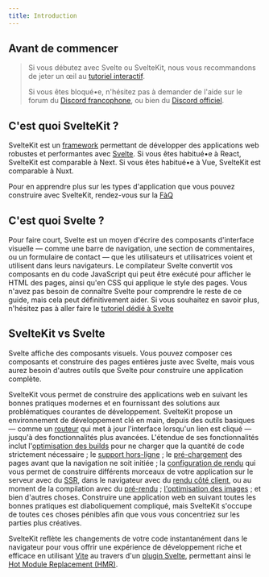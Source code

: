 ```yaml
---
title: Introduction
---
```


## Avant de commencer

> Si vous débutez avec Svelte ou SvelteKit, nous vous recommandons de jeter un œil au [tutoriel interactif](PUBLIC_LEARN_SITE_URL).
>
> Si vous êtes bloqué•e, n'hésitez pas à demander de l'aide sur le forum du [Discord francophone](PUBLIC_SVELTE_SITE_URL/chat), ou bien du [Discord officiel](https://svelte.dev/chat).

## C'est quoi SvelteKit ?

SvelteKit est un <span class="vo">[framework](PUBLIC_SVELTE_SITE_URL/docs/web#framework)</span> permettant de développer des applications web robustes et performantes avec [Svelte](PUBLIC_SVELTE_SITE_URL). Si vous êtes habitué•e à React, SvelteKit est comparable à Next. Si vous êtes habitué•e à Vue, SvelteKit est comparable à Nuxt.

Pour en apprendre plus sur les types d'application que vous pouvez construire avec SvelteKit, rendez-vous sur la [FàQ](/docs/faq#quoi-sert-sveltekit)

## C'est quoi Svelte ?

Pour faire court, Svelte est un moyen d'écrire des composants d'interface visuelle — comme une barre de navigation, une section de commentaires, ou un formulaire de contact — que les utilisateurs et utilisatrices voient et utilisent dans leurs navigateurs. Le compilateur Svelte convertit vos composants en du code JavaScript qui peut être exécuté pour afficher le HTML des pages, ainsi qu'en CSS qui applique le style des pages. Vous n'avez pas besoin de connaître Svelte pour comprendre le reste de ce guide, mais cela peut définitivement aider. Si vous souhaitez en savoir plus, n'hésitez pas à aller faire le [tutoriel dédié à Svelte](PUBLIC_SVELTE_SITE_URL/tutorial)

## SvelteKit vs Svelte

Svelte affiche des composants visuels. Vous pouvez composer ces composants et construire des pages entières juste avec Svelte, mais vous aurez besoin d'autres outils que Svelte pour construire une application complète.

SvelteKit vous permet de construire des applications web en suivant les bonnes pratiques modernes et en fournissant des solutions aux problématiques courantes de développement. SvelteKit propose un environnement de développement clé en main, depuis des outils basiques — comme un [routeur](glossary#routing) qui met à jour l'interface lorsqu'un lien est cliqué — jusqu'à des fonctionnalités plus avancées. L'étendue de ses fonctionnalités inclut l'[optimisation des builds](https://vitejs.dev/guide/features.html#build-optimizations) pour ne charger que la quantité de code strictement nécessaire ; le [support hors-ligne](service-workers) ; le [pré-chargement](link-options#data-sveltekit-preload-data) des pages avant que la navigation ne soit initiée ; la [configuration de rendu](page-options) qui vous permet de construire différents morceaux de votre application sur le serveur avec du [SSR](glossary#ssr), dans le navigateur avec du [rendu côté client](glossary#csr), ou au moment de la compilation avec du [pré-rendu](glossary#pr-rendu) ; [l'optimisation des images](images) ; et bien d'autres choses. Construire une application web en suivant toutes les bonnes pratiques est diaboliquement compliqué, mais SvelteKit s'occupe de toutes ces choses pénibles afin que vous vous concentriez sur les parties plus créatives.

SvelteKit reflète les changements de votre code instantanément dans le navigateur pour vous offrir une expérience de développement riche et efficace en utilisant [Vite](https://vitejs.dev/) au travers d'un [plugin Svelte](https://github.com/sveltejs/vite-plugin-svelte), permettant ainsi le [Hot Module Replacement (HMR)](https://github.com/sveltejs/vite-plugin-svelte/blob/main/docs/config.md#hot).
